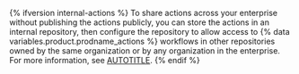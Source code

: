 {% ifversion internal-actions %}
To share actions across your enterprise without publishing the actions publicly, you can store the actions in an internal repository, then configure the repository to allow access to {% data variables.product.prodname_actions %} workflows in other repositories owned by the same organization or by any organization in the enterprise. For more information, see [AUTOTITLE](/actions/creating-actions/sharing-actions-and-workflows-with-your-enterprise).
{% endif %}
